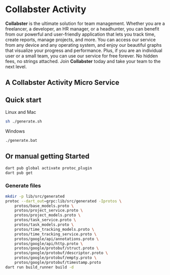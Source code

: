 # Collabster Activity

**Collabster** is the ultimate solution for team management. Whether you are a freelancer, a developer, an HR manager, or a headhunter, you can benefit from our powerful and user-friendly application that lets you track time, create reports, manage projects, and more. You can access our service from any device and any operating system, and enjoy our beautiful graphs that visualize your progress and performance. Plus, if you are an individual user or a small team, you can use our service for free forever. No hidden fees, no strings attached. Join **Collabster** today and take your team to the next level.

## A Collabster Activity Micro Service

## Quick start

Linux and Mac

```bash
sh ./generate.sh
```

Windows

```bash
./generate.bat
```

## Or manual getting Started

```bash
dart pub global activate protoc_plugin
dart pub get
```

### Generate files

```bash
mkdir -p lib/src/generated
protoc --dart_out=grpc:lib/src/generated -Iprotos \
    protos/base_models.proto \
    protos/project_service.proto \
    protos/project_models.proto \
    protos/task_service.proto \
    protos/task_models.proto \
    protos/time_tracking_models.proto \
    protos/time_tracking_service.proto \
    protos/google/api/annotations.proto \
    protos/google/api/http.proto \
    protos/google/protobuf/struct.proto \
    protos/google/protobuf/descriptor.proto \
    protos/google/protobuf/empty.proto \
    protos/google/protobuf/timestamp.proto
dart run build_runner build -d
```

